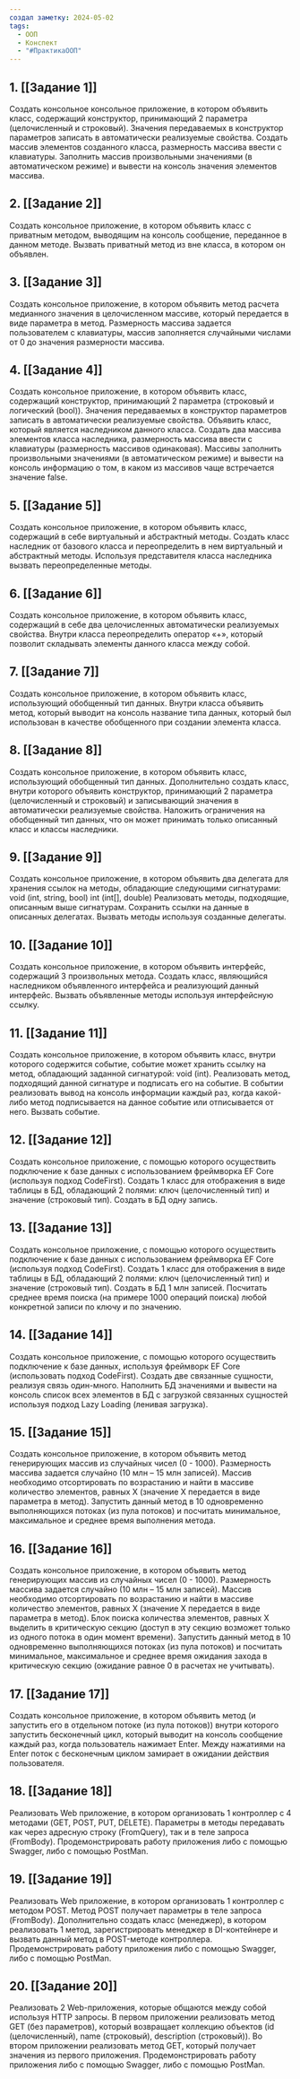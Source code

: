 ```yaml
---
создал заметку: 2024-05-02
tags:
  - ООП
  - Конспект
  - "#ПрактикаООП"
---
```


## 1. [[Задание 1]]
Создать консольное консольное приложение, в котором объявить 
класс, содержащий конструктор, принимающий 2 параметра 
(целочисленный и строковый). Значения передаваемых в конструктор 
параметров записать в автоматически реализуемые свойства. Создать 
массив элементов созданного класса, размерность массива ввести с 
клавиатуры. Заполнить массив произвольными значениями (в 
автоматическом режиме) и вывести на консоль значения элементов 
массива. 
## 2. [[Задание 2]]
Создать консольное приложение, в котором объявить класс с 
приватным методом, выводящим на консоль сообщение, переданное в 
данном методе. Вызвать приватный метод из вне класса, в котором он 
объявлен. 
## 3. [[Задание 3]]
Создать консольное приложение, в котором объявить метод расчета 
медианного значения в целочисленном массиве, который передается в 
виде параметра в метод. Размерность массива задается пользователем с 
клавиатуры, массив заполняется случайными числами от 0 до значения 
размерности массива. 
## 4. [[Задание 4]]
Создать консольное приложение, в котором объявить класс, 
содержащий конструктор, принимающий 2 параметра (строковый и 
логический (bool)). Значения передаваемых в конструктор параметров 
записать в автоматически реализуемые свойства. Объявить класс, 
который является наследником данного класса. Создать два массива 
элементов класса наследника, размерность массива ввести с 
клавиатуры (размерность массивов одинаковая). Массивы заполнить 
произвольными значениями (в автоматическом режиме) и вывести на 
консоль информацию о том, в каком из массивов чаще встречается 
значение false.
## 5. [[Задание 5]]
Создать консольное приложение, в котором объявить класс, 
содержащий в себе виртуальный и абстрактный методы. Создать класс 
наследник от базового класса и переопределить в нем виртуальный и 
абстрактный методы. Используя представителя класса наследника 
вызвать переопределенные методы.
## 6. [[Задание 6]]
Создать консольное приложение, в котором объявить класс, 
содержащий в себе два целочисленных автоматически реализуемых 
свойства. Внутри класса переопределить оператор «+», который 
позволит складывать элементы данного класса между собой. 
## 7. [[Задание 7]]
Создать консольное приложение, в котором объявить класс, 
использующий обобщенный тип данных. Внутри класса объявить 
метод, который выводит на консоль название типа данных, который 
был использован в качестве обобщенного при создании элемента 
класса. 
## 8. [[Задание 8]]
Создать консольное приложение, в котором объявить класс, 
использующий обобщенный тип данных. Дополнительно создать класс, 
внутри которого объявить конструктор, принимающий 2 параметра 
(целочисленный и строковый) и записывающий значения в 
автоматически реализуемые свойства. Наложить ограничения на 
обобщенный тип данных, что он может принимать только описанный 
класс и классы наследники. 
## 9. [[Задание 9]]
Создать консольное приложение, в котором объявить два делегата для 
хранения ссылок на методы, обладающие следующими сигнатурами:
void (int, string, bool)
int (int[], double)
Реализовать методы, подходящие, описанным выше сигнатурам. 
Сохранить ссылки на данные в описанных делегатах. Вызвать методы 
используя созданные делегаты.
## 10. [[Задание 10]]
Создать консольное приложение, в котором объявить интерфейс, 
содержащий 3 произвольных метода. Создать класс, являющийся 
наследником объявленного интерфейса и реализующий данный 
интерфейс. Вызвать объявленные методы используя интерфейсную 
ссылку. 
## 11. [[Задание 11]]
Создать консольное приложение, в котором объявить класс, внутри 
которого содержится событие, событие может хранить ссылку на 
метод, обладающий заданной сигнатурой: void (int). Реализовать метод, 
подходящий данной сигнатуре и подписать его на событие. В событии 
реализовать вывод на консоль информации каждый раз, когда какой-
либо метод подписывается на данное событие или отписывается от 
него. Вызвать событие. 
## 12. [[Задание 12]]
Создать консольное приложение, с помощью которого осуществить 
подключение к базе данных с использованием фреймворка EF Core 
(используя подход CodeFirst). Создать 1 класс для отображения в виде 
таблицы в БД, обладающий 2 полями: ключ (целочисленный тип) и 
значение (строковый тип). Создать в БД одну запись. 
## 13. [[Задание 13]]
Создать консольное приложение, с помощью которого осуществить 
подключение к базе данных с использованием фреймворка EF Core 
(используя подход CodeFirst). Создать 1 класс для отображения в виде 
таблицы в БД, обладающий 2 полями: ключ (целочисленный тип) и 
значение (строковый тип). Создать в БД 1 млн записей. Посчитать 
среднее время поиска (на примере 1000 операций поиска) любой 
конкретной записи по ключу и по значению. 
## 14. [[Задание 14]]
Создать консольное приложение, с помощью которого осуществить 
подключение к базе данных, используя фреймворк EF Core 
(использовать подход CodeFirst). Создать две связанные сущности, 
реализуя связь один-много. Наполнить БД значениями и вывести на 
консоль список всех элементов в БД с загрузкой связанных сущностей 
используя подход Lazy Loading (ленивая загрузка).
## 15. [[Задание 15]]
Создать консольное приложение, в котором объявить метод 
генерирующих массив из случайных чисел (0 - 1000). Размерность 
массива задается случайно (10 млн – 15 млн записей). Массив 
необходимо отсортировать по возрастанию и найти в массиве 
количество элементов, равных Х (значение Х передается в виде 
параметра в метод). Запустить данный метод в 10 одновременно 
выполняющихся потоках (из пула потоков) и посчитать минимальное, 
максимальное и среднее время выполнения метода. 
## 16. [[Задание 16]]
Создать консольное приложение, в котором объявить метод 
генерирующих массив из случайных чисел (0 - 1000). Размерность 
массива задается случайно (10 млн – 15 млн записей). Массив 
необходимо отсортировать по возрастанию и найти в массиве 
количество элементов, равных Х (значение Х передается в виде 
параметра в метод). Блок поиска количества элементов, равных Х 
выделить в критическую секцию (доступ в эту секцию возможет только 
из одного потока в один момент времени). Запустить данный метод в 
10 одновременно выполняющихся потоках (из пула потоков) и 
посчитать минимальное, максимальное и среднее время ожидания 
захода в критическую секцию (ожидание равное 0 в расчетах не 
учитывать).  
## 17. [[Задание 17]]
Создать консольное приложение, в котором объявить метод (и 
запустить его в отдельном потоке (из пула потоков)) внутри которого 
запустить бесконечный цикл, который выводит на консоль сообщение 
каждый раз, когда пользователь нажимает Enter. Между нажатиями на 
Enter поток с бесконечным циклом замирает в ожидании действия 
пользователя. 
## 18. [[Задание 18]]
Реализовать Web приложение, в котором организовать 1 контроллер с 4 
методами (GET, POST, PUT, DELETE). Параметры в методы 
передавать как через адресную строку (FromQuery), так и в теле 
запроса (FromBody). Продемонстрировать работу приложения либо с 
помощью Swagger, либо с помощью PostMan.
## 19. [[Задание 19]]
Реализовать Web приложение, в котором организовать 1 контроллер с 
методом POST. Метод POST получает параметры в теле запроса 
(FromBody). Дополнительно создать класс (менеджер), в котором 
реализовать 1 метод, зарегистрировать менеджер в DI-контейнере и 
вызвать данный метод в POST-методе контроллера. 
Продемонстрировать работу приложения либо с помощью Swagger, 
либо с помощью PostMan.
## 20. [[Задание 20]]
Реализовать 2 Web-приложения, которые общаются между собой 
используя HTTP запросы. В первом приложении реализовать метод 
GET (без параметров), который возвращает коллекцию объектов (id 
(целочисленный), name (строковый), description (строковый)). Во 
втором приложении реализовать метод GET, который получает 
значения из первого приложения. Продемонстрировать работу 
приложения либо с помощью Swagger, либо с помощью PostMan. 
